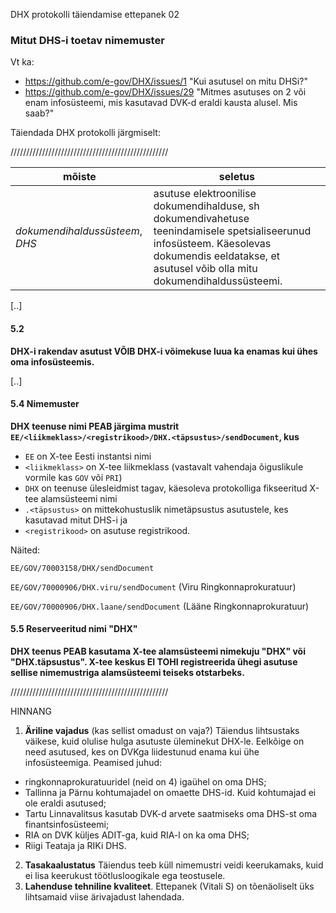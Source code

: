 DHX protokolli täiendamise ettepanek 02

### Mitut DHS-i toetav nimemuster

Vt ka:
- https://github.com/e-gov/DHX/issues/1 "Kui asutusel on mitu DHSi?"
- https://github.com/e-gov/DHX/issues/29 "Mitmes asutuses on 2 või enam infosüsteemi, mis kasutavad DVK-d eraldi kausta alusel. Mis saab?"

Täiendada DHX protokolli järgmiselt:

//////////////////////////////////////////////////

| mõiste | seletus |
|---|---|
| _dokumendihaldussüsteem_, _DHS_ | asutuse elektroonilise dokumendihalduse, sh dokumendivahetuse teenindamisele spetsialiseerunud infosüsteem. Käesolevas dokumendis eeldatakse, et asutusel võib olla mitu dokumendihaldussüsteemi. |

[..]

#### 5.2 

__DHX-i rakendav asutust VÕIB DHX-i võimekuse luua ka enamas kui ühes oma infosüsteemis.__

[..]

#### 5.4 Nimemuster
__DHX teenuse nimi PEAB järgima mustrit `EE/<liikmeklass>/<registrikood>/DHX.<täpsustus>/sendDocument`, kus__
 - `EE` on X-tee Eesti instantsi nimi
 - `<liikmeklass>` on X-tee liikmeklass (vastavalt vahendaja õiguslikule vormile kas `GOV` või `PRI`) 
 - `DHX` on teenuse ülesleidmist tagav, käesoleva protokolliga fikseeritud X-tee alamsüsteemi nimi
 - `.<täpsustus>` on mittekohustuslik nimetäpsustus asutustele, kes kasutavad mitut DHS-i ja
 - `<registrikood>` on asutuse registrikood.

 Näited:
 
 `EE/GOV/70003158/DHX/sendDocument`
 
 `EE/GOV/70000906/DHX.viru/sendDocument` (Viru Ringkonnaprokuratuur)
 
 `EE/GOV/70000906/DHX.laane/sendDocument` (Lääne Ringkonnaprokuratuur)

#### 5.5 Reserveeritud nimi "DHX"
__DHX teenus PEAB kasutama X-tee alamsüsteemi nimekuju "DHX" või "DHX.täpsustus". X-tee keskus EI TOHI registreerida ühegi asutuse sellise nimemustriga alamsüsteemi teiseks otstarbeks.__

//////////////////////////////////////////////////


HINNANG

1. __Äriline vajadus__ (kas sellist omadust on vaja?) Täiendus lihtsustaks väikese, kuid olulise hulga asutuste üleminekut DHX-le. Eelkõige on need asutused, kes on DVKga liidestunud enama kui ühe infosüsteemiga. Peamised juhud:
  - ringkonnaprokuratuuridel (neid on 4) igaühel on oma DHS;
  - Tallinna ja Pärnu kohtumajadel on omaette DHS-id. Kuid kohtumajad ei ole eraldi asutused;
  - Tartu Linnavalitsus kasutab DVK-d arvete saatmiseks oma DHS-st oma finantsinfosüsteemi;
  - RIA on DVK küljes ADIT-ga, kuid RIA-l on ka oma DHS;
  - Riigi Teataja ja RIKi DHS.
2. __Tasakaalustatus__ Täiendus teeb küll nimemustri veidi keerukamaks, kuid ei lisa keerukust töötlusloogikale ega teostusele.
3. __Lahenduse tehniline kvaliteet__. Ettepanek (Vitali S) on tõenäoliselt üks lihtsamaid viise ärivajadust lahendada.

